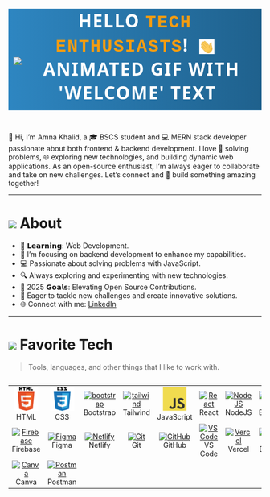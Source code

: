 <h2 align="center" style="font-family: 'Segoe UI', Tahoma, Geneva, Verdana, sans-serif; color: #2E86C1; font-size: 2.5em; letter-spacing: 2px; text-transform: uppercase; border-bottom: 2px solid #2E86C1; padding-bottom: 10px; background: linear-gradient(to right, #2E86C1, #1F618D); color: white; display: inline-block;">
  Hello <span style="font-family: 'Courier New', Courier, monospace; color: #F39C12; font-weight: bold;">Tech Enthusiasts</span>! 
  <img src="https://raw.githubusercontent.com/ABSphreak/ABSphreak/master/gifs/Hi.gif" width="30px" alt="Animated GIF with 'Hi' text and waving hand" style="vertical-align: middle; margin-left: 10px;">
  <img src="https://raw.githubusercontent.com/ABSphreak/ABSphreak/master/gifs/Welcome.gif" width="30px" alt="Animated GIF with 'Welcome' text" style="vertical-align: middle; margin-left: 10px;">
</h2>





<!-- # <img src="https://github.com/TheDudeThatCode/TheDudeThatCode/blob/master/Assets/Hi.gif" width="29px"> Hello world!&nbsp;<img src="https://github.com/TheDudeThatCode/TheDudeThatCode/blob/master/Assets/Earth.gif" width="24px"> -->
👋 Hi, I’m Amna Khalid, a 🎓 BSCS student and 💻 MERN stack developer passionate about both frontend & backend development. I love 🔧 solving problems, 🌐 exploring new technologies, and building dynamic web applications. As an open-source enthusiast, I’m always eager to collaborate and take on new challenges. Let’s connect and 🚀 build something amazing together!

---
     
<!-- <h1 align="left"> <img src="https://user-images.githubusercontent.com/74038190/216649417-9acc58df-9186-4132-ad43-819a57babb67.gif" width="50px"> About </h1> -->
<h1 align="left"> <img src="https://user-images.githubusercontent.com/74038190/216656959-bdd9b5f2-9fc8-438e-bbf3-3674c39ec746.gif" width="70px"> About </h1>

- 📘  𝗟𝗲𝗮𝗿𝗻𝗶𝗻𝗴: Web Development.
- 🌟 I’m focusing on backend development to enhance my capabilities.
- 💻 Passionate about solving problems with JavaScript.
- 🔍 Always exploring and experimenting with new technologies.
- 🥅 2025 𝗚𝗼𝗮𝗹𝘀: Elevating Open Source Contributions.
- 🚀 Eager to tackle new challenges and create innovative solutions.
- 🌐 Connect with me: [LinkedIn](https://www.linkedin.com/in/amna-khalid-612001273/)


--- 
<h1 align="left"> <img src="https://user-images.githubusercontent.com/74038190/212284087-bbe7e430-757e-4901-90bf-4cd2ce3e1852.gif" width="35px"> Favorite Tech</h1>

> Tools, languages, and other things that I like to work with.

<table>
  <tr><table>
  <tr>
    <!-- Row 1 -->
    <td align="center" width="150">
      <a href="#macropower-tech">
        <img src="https://raw.githubusercontent.com/devicons/devicon/master/icons/html5/html5-original-wordmark.svg" alt="html5" width="48" height="48" />
      </a>
      <br>HTML
    </td>
    <td align="center" width="150">
      <a href="#macropower-tech">
        <img src="https://raw.githubusercontent.com/devicons/devicon/master/icons/css3/css3-original-wordmark.svg" alt="css3" width="48" height="48" />
      </a>
      <br>CSS
    </td>
    <td align="center" width="150">
      <a href="#macropower-tech">
        <img src="https://user-images.githubusercontent.com/25181517/183898054-b3d693d4-dafb-4808-a509-bab54cf5de34.png" alt="bootstrap" width="48" height="48" />
      </a>
      <br>Bootstrap
    </td>
    <td align="center" width="96">
      <a href="#macropower-tech"><img src="https://www.vectorlogo.zone/logos/tailwindcss/tailwindcss-icon.svg" alt="tailwind"  width="48" height="48"  />
      </a>
      <br>Tailwind
    </td>
    <td align="center" width="150">
      <a href="#macropower-tech">
        <img src="https://raw.githubusercontent.com/devicons/devicon/master/icons/javascript/javascript-original.svg" alt="JavaScript" width="48" height="48" />
      </a>
      <br>JavaScript
    </td>
    <td align="center" width="150">
      <a href="#macropower-tech">
        <img src="https://www.vectorlogo.zone/logos/reactjs/reactjs-icon.svg" alt="React" width="48" height="48" />
      </a>
      <br>React
    </td>
    <td align="center" width="150">
      <a href="#macropower-tech">
        <img src="https://www.vectorlogo.zone/logos/nodejs/nodejs-icon.svg" alt="NodeJS" width="48" height="48" />
      </a>
      <br>NodeJS
    </td>
    <td align="center" width="150">
      <a href="#macropower-tech">
        <img src="https://www.vectorlogo.zone/logos/expressjs/expressjs-icon.svg" alt="Express" width="48" height="48" />
      </a>
      <br>Express
    </td>
    <td align="center" width="150">
      <a href="#macropower-tech">
        <img src="https://www.vectorlogo.zone/logos/mongodb/mongodb-icon.svg" alt="MongoDB" width="48" height="48" />
      </a>
      <br>MongoDB
    </td>
  </tr>
  <tr>
    <td align="center" width="96">
      <a href="#macropower-tech"><img src="https://www.vectorlogo.zone/logos/firebase/firebase-icon.svg" alt="Firebase" width="48" height="48" />
      </a>
      <br>Firebase
    </td>
    <!-- Row 2 -->
    <td align="center" width="150">
      <a href="#macropower-tech">
        <img src="https://www.vectorlogo.zone/logos/figma/figma-icon.svg" alt="Figma" width="48" height="48" />
      </a>
      <br>Figma
    </td>
    <td align="center" width="150">
      <a href="#macropower-tech">
        <img src="https://www.vectorlogo.zone/logos/netlify/netlify-icon.svg" alt="Netlify" width="48" height="48" />
      </a>
      <br>Netlify
    </td>
    <td align="center" width="150">
      <a href="#macropower-tech">
        <img src="https://www.vectorlogo.zone/logos/git-scm/git-scm-icon.svg" alt="Git" width="48" height="48" />
      </a>
      <br>Git
    </td>
    <td align="center" width="150">
      <a href="#macropower-tech">
        <img src="https://www.vectorlogo.zone/logos/github/github-tile.svg" alt="GitHub" width="48" height="48" />
      </a>
      <br>GitHub
    </td>
    <td align="center" width="150">
      <a href="#macropower-tech">
        <img src="https://www.vectorlogo.zone/logos/visualstudio_code/visualstudio_code-icon.svg" alt="VS Code" width="48" height="48" />
      </a>
      <br>VS Code
    </td>
    <td align="center" width="150">
      <a href="#macropower-tech">
        <img src="https://www.vectorlogo.zone/logos/vercel/vercel-icon.svg" alt="Vercel" width="48" height="48" />
      </a>
      <br>Vercel
    </td>
    <td align="center" width="150">
      <a href="#macropower-tech">
        <img src="https://www.vectorlogo.zone/logos/discord/discord-tile.svg" alt="Discord" width="48" height="48" />
      </a>
      <br>Discord
    </td>
    <td align="center" width="150">
      <a href="#macropower-tech">
        <img src="https://www.vectorlogo.zone/logos/slack/slack-icon.svg" alt="Slack" width="48" height="48" />
      </a>
      <br>Slack
    </td>
  </tr>
  <tr>
    <!-- Row 3 -->
    <td align="center" width="150">
      <a href="#macropower-tech">
        <img src="https://www.vectorlogo.zone/logos/canva/canva-icon.svg" alt="Canva" width="48" height="48" />
      </a>
      <br>Canva
    </td>
     <td align="center" width="96">
      <a href="#macropower-tech"><img src="https://www.vectorlogo.zone/logos/getpostman/getpostman-icon.svg" alt="Postman" width="48" height="48" />
      </a>
      <br>Postman
    </td> 
  </tr>
</table>

 

